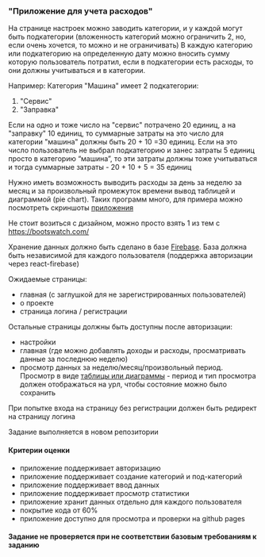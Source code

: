 ### "Приложение для учета расходов"

На странице настроек можно заводить категории, и у каждой могут быть подкатегории (вложенность категорий можно ограничить 2, но, если очень хочется, то можно и не ограничивать)
В каждую категорию или подкатегорию на определенную дату можно вносить сумму которую пользователь потратил, если в подкатегории есть расходы, то они должны учитываться и в категории.

Например: Категория "Машина" имеет 2 подкатегории:

1. "Сервис"
1. "Заправка"

Если на одно и тоже число на "сервис" потрачено 20 единиц, а на "заправку" 10 единиц, то суммарные затраты на это число для категории "машина" должны быть 20 + 10 =30 единиц. Если на это число пользователь не выбрал подкатегорию и занес затраты 5 единиц просто в категорию “машина”, то эти затраты должны тоже учитываться и тогда суммарные затраты - 20 + 10 + 5 = 35 единиц

Нужно иметь возможность выводить расходы за день за неделю за месяц и за произвольный промежуток времени вывод таблицей и диаграммой (pie chart). Таких программ много, для примера можно посмотреть скриншоты [приложения](https://play.google.com/store/apps/details?id=com.mountform.wimm&hl=ru&gl=US)

Не стоит возиться с дизайном, можно просто взять 1 из тем с https://bootswatch.com/

Хранение данных должно быть сделано в базе [Firebase](https://firebaseopensource.com/projects/rakannimer/react-firebase/). База должна быть независимой для каждого пользователя (поддержка авторизации через react-firebase)

Ожидаемые страницы:

- главная (с заглушкой для не зарегистрированных пользователей)
- о проекте
- страница логина / регистрации

Остальные страницы должны быть доступны после авторизации:

- настройки
- главная (где можно добавлять доходы и расходы, просматривать данные за последнюю неделю)
- просмотр данных за неделю/месяц/произвольный период. Просмотр в виде [таблицы или диаграммы](https://react-google-charts.com/) - период и тип просмотра должен отображаться на урл, чтобы состояние можно было сохранить

При попытке входа на страницу без регистрации должен быть редирект на страницу логина

Задание выполняется в новом репозитории

#### Критерии оценки

- приложение поддерживает авторизацию
- приложение поддерживает создание категорий и под-категорий
- приложение поддерживает ввод данных
- приложение поддерживает просмотр статистики
- приложение хранит данных отдельно для каждого пользователя
- покрытие кода от 60%
- приложение доступно для просмотра и проверки на github pages

#### Задание не проверяется при не соответствии базовым требованиям к заданию
